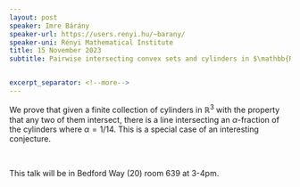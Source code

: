 ```yaml
---
layout: post
speaker: Imre Bárány
speaker-url: https://users.renyi.hu/~barany/
speaker-uni: Rényi Mathematical Institute
title: 15 November 2023
subtitle: Pairwise intersecting convex sets and cylinders in $\mathbb{R}^3$


excerpt_separator: <!--more-->
---
```

We prove that given a finite collection of cylinders in $\mathbb{R}^3$ with the property that any two of them intersect, there is a line intersecting an $\alpha$-fraction of the cylinders where $\alpha=1/14$. This is a special case of an interesting conjecture.

<br>

This talk will be in Bedford Way (20) room 639 at 3-4pm.
<!--more-->
